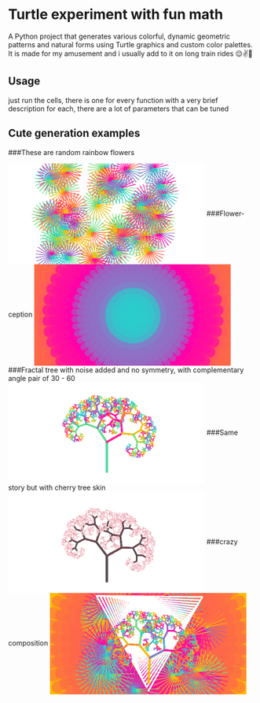 # Turtle experiment with fun math

A Python project that generates various colorful, dynamic geometric patterns and natural forms using Turtle graphics and custom color palettes.
It is made for my amusement and i usually add to it on long train rides 😌✌💖
## Usage

just run the cells, there is one for every function with a very brief description for each, there are a lot of parameters that can be tuned

## Cute generation examples

###These are random rainbow flowers

<img src="https://github.com/dsabi17/lines-and-stuff-i-think/blob/main/output/dandelions.png" width="400px" align="center">
###Flower-ception

<img src="https://github.com/dsabi17/lines-and-stuff-i-think/blob/main/output/flower_power_1.png" width="400px" align="center">
###Fractal tree with noise added and no symmetry, with complementary angle pair of 30 - 60

<img src="https://github.com/dsabi17/lines-and-stuff-i-think/blob/main/output/tree_noise_no_symmetry.png" width="400px" align="center">
###Same story but with cherry tree skin

<img src="https://github.com/dsabi17/lines-and-stuff-i-think/blob/main/output/CHERRY_tree_noise_no_symmetry.png" width="400px" align="center">
###crazy composition

<img src="https://github.com/dsabi17/lines-and-stuff-i-think/blob/main/output/composition.png" width="400px" align="center">
